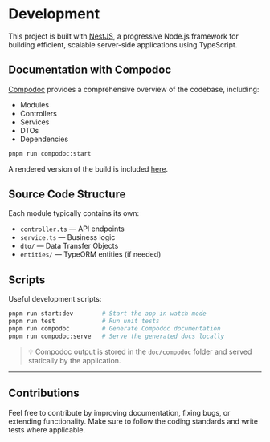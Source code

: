 # Development

This project is built with [NestJS](https://nestjs.com/), a progressive Node.js
framework for building efficient, scalable server-side applications using
TypeScript.

## Documentation with Compodoc

[Compodoc](https://compodoc.app) provides a comprehensive overview of the
codebase, including:

- Modules
- Controllers
- Services
- DTOs
- Dependencies

```bash
pnpm run compodoc:start
```

A rendered version of the build is included [here](/eudiplo/compodoc).

## Source Code Structure

Each module typically contains its own:

- `controller.ts` — API endpoints
- `service.ts` — Business logic
- `dto/` — Data Transfer Objects
- `entities/` — TypeORM entities (if needed)

## Scripts

Useful development scripts:

```bash
pnpm run start:dev        # Start the app in watch mode
pnpm run test             # Run unit tests
pnpm run compodoc         # Generate Compodoc documentation
pnpm run compodoc:serve   # Serve the generated docs locally
```

> 💡 Compodoc output is stored in the `doc/compodoc` folder and served
> statically by the application.

---

## Contributions

Feel free to contribute by improving documentation, fixing bugs, or extending
functionality. Make sure to follow the coding standards and write tests where
applicable.
